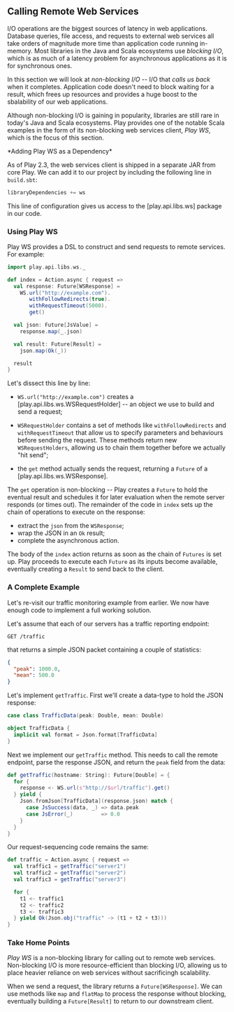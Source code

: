 ## Calling Remote Web Services

I/O operations are the biggest sources of latency in web applications. Database queries, file access, and requests to external web services all take orders of magnitude more time than application code running in-memory. Most libraries in the Java and Scala ecosystems use *blocking I/O*, which is as much of a latency problem for asynchronous applications as it is for synchronous ones.

In this section we will look at *non-blocking I/O* -- I/O that *calls us back* when it completes. Application code doesn't need to block waiting for a result, which frees up resources and provides a huge boost to the sbalability of our web applications.

Although non-blocking I/O is gaining in popularity, libraries are still rare in today's Java and Scala ecosystems. Play provides one of the notable Scala examples in the form of its non-blocking web services client, *Play WS*, which is the focus of this section.

<div class="callout callout-info">
*Adding Play WS as a Dependency*

As of Play 2.3, the web services client is shipped in a separate JAR from core Play. We can add it to our project by including the following line in `build.sbt`:

~~~ scala
libraryDependencies += ws
~~~

This line of configuration gives us access to the [play.api.libs.ws] package in our code.


</div>

### Using Play WS

Play WS provides a DSL to construct and send requests to remote services. For example:

~~~ scala
import play.api.libs.ws._

def index = Action.async { request =>
  val response: Future[WSResponse] =
    WS.url("http://example.com").
       withFollowRedirects(true).
       withRequestTimeout(5000).
       get()

  val json: Future[JsValue] =
    response.map(_.json)

  val result: Future[Result] =
    json.map(Ok(_))

  result
}
~~~

Let's dissect this line by line:

 - `WS.url("http://example.com")` creates a [play.api.libs.ws.WSRequestHolder] -- an object we use to build and send a request;

 - `WSRequestHolder` contains a set of methods like `withFollowRedirects` and `withRequestTimeout` that allow us to specify parameters and behaviours  before sending the request. These methods return new `WSRequestHolders`, allowing us to chain them together before we actually "hit send";

 - the `get` method actually sends the request, returning a `Future` of a [play.api.libs.ws.WSResponse].

The `get` operation is non-blocking -- Play creates a `Future` to hold the eventual result and schedules it for later evaluation when the remote server responds (or times out). The remainder of the code in `index` sets up the chain of operations to execute on the response:

 - extract the `json` from the `WSResponse`;
 - wrap the JSON in an `Ok` result;
 - complete the asynchronous action.

The body of the `index` action returns as soon as the chain of `Futures` is set up. Play proceeds to execute each `Future` as its inputs become available, eventually creating a `Result` to send back to the client.


### A Complete Example

Let's re-visit our traffic monitoring example from earlier. We now have enough code to implement a full working solution.

Let's assume that each of our servers has a traffic reporting endpoint:

~~~
GET /traffic
~~~

that returns a simple JSON packet containing a couple of statistics:

~~~ json
{
  "peak": 1000.0,
  "mean": 500.0
}
~~~

Let's implement `getTraffic`. First we'll create a data-type to hold the JSON response:

~~~ scala
case class TrafficData(peak: Double, mean: Double)

object TrafficData {
  implicit val format = Json.format[TrafficData]
}
~~~

Next we implement our `getTraffic` method. This needs to call the remote endpoint, parse the response JSON, and return the `peak` field from the data:

~~~ scala
def getTraffic(hostname: String): Future[Double] = {
  for {
    response <- WS.url(s"http://$url/traffic").get()
  } yield {
    Json.fromJson[TrafficData](response.json) match {
      case JsSuccess(data, _) => data.peak
      case JsError(_)         => 0.0
    }
  }
}
~~~

Our request-sequencing code remains the same:

~~~ scala
def traffic = Action.async { request =>
  val traffic1 = getTraffic("server1")
  val traffic2 = getTraffic("server2")
  val traffic3 = getTraffic("server3")

  for {
    t1 <- traffic1
    t2 <- traffic2
    t3 <- traffic3
  } yield Ok(Json.obj("traffic" -> (t1 + t2 + t3)))
}
~~~

### Take Home Points

*Play WS* is a non-blocking library for calling out to remote web services. Non-blocking I/O is more resource-efficient than blocking I/O, allowing us to place heavier reliance on web services without sacrificingh scalability.

When we send a request, the library returns a `Future[WSResponse]`. We can use methods like `map` and `flatMap` to process the response without blocking, eventually building a `Future[Result]` to return to our downstream client.
